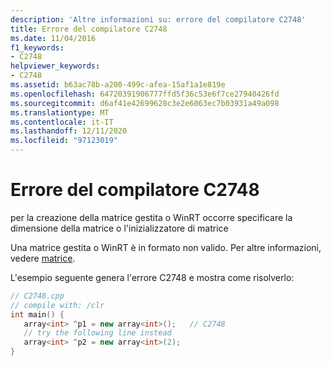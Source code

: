 ```yaml
---
description: 'Altre informazioni su: errore del compilatore C2748'
title: Errore del compilatore C2748
ms.date: 11/04/2016
f1_keywords:
- C2748
helpviewer_keywords:
- C2748
ms.assetid: b63ac78b-a200-499c-afea-15af1a1e819e
ms.openlocfilehash: 64720391906777ffd5f36c53e6f7ce27940426fd
ms.sourcegitcommit: d6af41e42699628c3e2e6063ec7b03931a49a098
ms.translationtype: MT
ms.contentlocale: it-IT
ms.lasthandoff: 12/11/2020
ms.locfileid: "97123019"
---
```

# <a name="compiler-error-c2748"></a>Errore del compilatore C2748

per la creazione della matrice gestita o WinRT occorre specificare la dimensione della matrice o l'inizializzatore di matrice

Una matrice gestita o WinRT è in formato non valido. Per altre informazioni, vedere [matrice](../../extensions/arrays-cpp-component-extensions.md).

L'esempio seguente genera l'errore C2748 e mostra come risolverlo:

```cpp
// C2748.cpp
// compile with: /clr
int main() {
   array<int> ^p1 = new array<int>();   // C2748
   // try the following line instead
   array<int> ^p2 = new array<int>(2);
}
```
